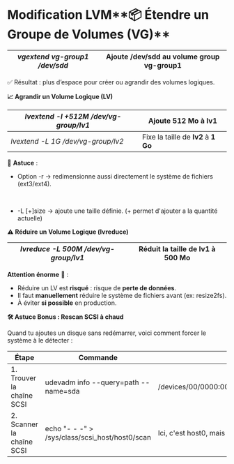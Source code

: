 # Modification LVM**📦 Étendre un Groupe de Volumes (VG)**

| *vgextend vg-group1 /dev/sdd* | Ajoute /dev/sdd au volume group **vg-group1** |
|----|----|

✅ Résultat : plus d’espace pour créer ou agrandir des volumes logiques.



**📈 Agrandir un Volume Logique (LV)**

| *lvextend -l +512M /dev/vg-group/lv1* | Ajoute **512 Mo** à **lv1** |
|----|----|
| *lvextend -L 1G /dev/vg-group/lv2* | Fixe la taille de **lv2** à **1 Go** |

💬 **Astuce** :

- Option -r → redimensionne aussi directement le système de fichiers (ext3/ext4).

&nbsp;

- -L [+]size → ajoute une taille définie. (+ permet d'ajouter a la quantité actuelle)



**⚠️ Réduire un Volume Logique (lvreduce)**

| *lvreduce -L 500M /dev/vg-group/lv1* | Réduit la taille de **lv1** à **500 Mo** |
|----|----|

**Attention énorme** 🚨 :

- Réduire un LV est **risqué** : risque de **perte de données**.
- Il faut **manuellement** réduire le système de fichiers avant (ex: resize2fs).
- À éviter **si possible** en production.



**🛠️ Astuce Bonus : Rescan SCSI à chaud**

Quand tu ajoutes un disque sans redémarrer, voici comment forcer le système à le détecter :

| **Étape** | **Commande** | **Commentaire** |
|----|----|----|
| 1. Trouver la chaîne SCSI | udevadm info --query=path --name=sda | /devices/00/0000:00:10.0/host0/target0:0:0/0:0:0:0/block/sda |
| 2. Scanner la chaîne SCSI | echo "- - -" > /sys/class/scsi_host/host0/scan | Ici, c'est host0, mais adapte selon ce que tu trouves |
